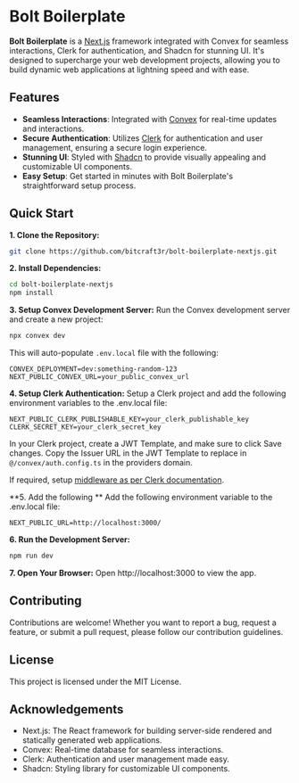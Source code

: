 # Bolt Boilerplate

**Bolt Boilerplate** is a [Next.js](https://nextjs.org/) framework integrated with Convex for seamless interactions, Clerk for authentication, and Shadcn for stunning UI. It's designed to supercharge your web development projects, allowing you to build dynamic web applications at lightning speed and with ease.

## Features

- **Seamless Interactions**: Integrated with [Convex](https://www.convex.dev/) for real-time updates and interactions.
- **Secure Authentication**: Utilizes [Clerk](https://clerk.com/) for authentication and user management, ensuring a secure login experience.
- **Stunning UI**: Styled with [Shadcn](https://ui.shadcn.com/) to provide visually appealing and customizable UI components.
- **Easy Setup**: Get started in minutes with Bolt Boilerplate's straightforward setup process.

## Quick Start

**1. Clone the Repository:**
```bash
git clone https://github.com/bitcraft3r/bolt-boilerplate-nextjs.git
```

**2. Install Dependencies:**
```bash
cd bolt-boilerplate-nextjs
npm install
```

**3. Setup Convex Development Server:**
Run the Convex development server and create a new project:
```bash
npx convex dev
``` 
This will auto-populate `.env.local` file with the following:
```plaintext
CONVEX_DEPLOYMENT=dev:something-random-123
NEXT_PUBLIC_CONVEX_URL=your_public_convex_url
```

**4. Setup Clerk Authentication:**
Setup a Clerk project and add the following environment variables to the .env.local file:
```plaintext
NEXT_PUBLIC_CLERK_PUBLISHABLE_KEY=your_clerk_publishable_key
CLERK_SECRET_KEY=your_clerk_secret_key
```
In your Clerk project, create a JWT Template, and make sure to click Save changes. Copy the Issuer URL in the JWT Template to replace in `@/convex/auth.config.ts` in the providers domain.

If required, setup [middleware as per Clerk documentation](https://clerk.com/docs/references/nextjs/auth-middleware#auth-middleware).

**5. Add the following ** 
Add the following environment variable to the .env.local file:
```plaintext
NEXT_PUBLIC_URL=http://localhost:3000/
```

**6. Run the Development Server:**
```bash
npm run dev
```

**7. Open Your Browser:**
Open http://localhost:3000 to view the app.

## Contributing

Contributions are welcome! Whether you want to report a bug, request a feature, or submit a pull request, please follow our contribution guidelines.

## License

This project is licensed under the MIT License.

## Acknowledgements

- Next.js: The React framework for building server-side rendered and statically generated web applications.
- Convex: Real-time database for seamless interactions.
- Clerk: Authentication and user management made easy.
- Shadcn: Styling library for customizable UI components.
